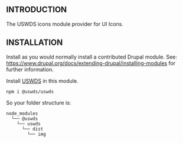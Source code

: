 ## INTRODUCTION

The USWDS icons module provider for UI Icons.

## INSTALLATION

Install as you would normally install a contributed Drupal module.
See: https://www.drupal.org/docs/extending-drupal/installing-modules for further
information.

Install [USWDS](https://www.npmjs.com/package/@uswds/uswds) in this module.

```shell
npm i @uswds/uswds
```

So your folder structure is:

```
node_modules
  └── @uswds
    └── uswds
      └── dist
        └── img
```
